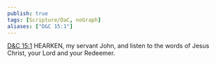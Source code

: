 ```yaml
---
publish: true
tags: [Scripture/DaC, noGraph]
aliases: ["D&C 15:1"]
---
```

[D&C 15:1](https://churchofjesuschrist.org/study/scriptures/dc-testament/dc/15?lang=eng&id=p1#p1) HEARKEN, my servant John, and listen to the words of Jesus Christ, your Lord and your Redeemer.
